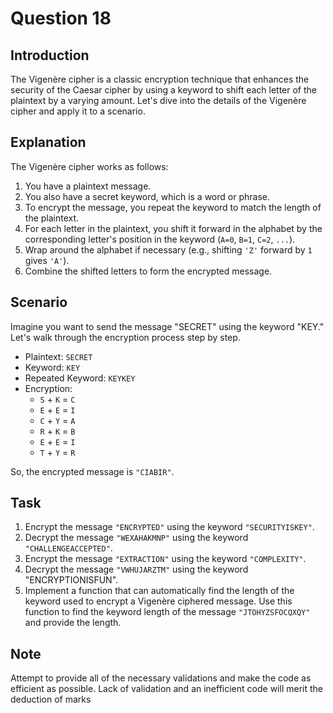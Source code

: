 # Question 18

## Introduction

The Vigenère cipher is a classic encryption technique that enhances the security of the Caesar cipher by using a keyword to shift each letter of the plaintext by a varying amount. Let's dive into the details of the Vigenère cipher and apply it to a scenario.

## Explanation

The Vigenère cipher works as follows:

1. You have a plaintext message.
2. You also have a secret keyword, which is a word or phrase.
3. To encrypt the message, you repeat the keyword to match the length of the plaintext.
4. For each letter in the plaintext, you shift it forward in the alphabet by the corresponding letter's position in the keyword (`A=0`, `B=1`, `C=2`, `...`).
5. Wrap around the alphabet if necessary (e.g., shifting `'Z'` forward by `1` gives `'A'`).
6. Combine the shifted letters to form the encrypted message.

## Scenario

Imagine you want to send the message "SECRET" using the keyword "KEY." Let's walk
through the encryption process step by step.

- Plaintext: `SECRET`
- Keyword: `KEY`
- Repeated Keyword: `KEYKEY`
- Encryption:
  - `S` + `K` = `C`
  - `E` + `E` = `I`
  - `C` + `Y` = `A`
  - `R` + `K` = `B`
  - `E` + `E` = `I`
  - `T` + `Y` = `R`

So, the encrypted message is `"CIABIR"`.

## Task

1. Encrypt the message `"ENCRYPTED"` using the keyword `"SECURITYISKEY"`.
2. Decrypt the message `"WEXAHAKMNP"` using the keyword `"CHALLENGEACCEPTED"`.
3. Encrypt the message `"EXTRACTION"` using the keyword `"COMPLEXITY"`.
4. Decrypt the message `"VWHUJARZTM"` using the keyword "ENCRYPTIONISFUN".
5. Implement a function that can automatically find the length of the keyword used to encrypt a Vigenère ciphered message. Use this function to find the keyword length of the message `"JTOHYZSFOCQXQY"` and provide the length.

## Note

Attempt to provide all of the necessary validations and make the code as efficient as possible. Lack of validation and an inefficient code will merit the deduction of marks
